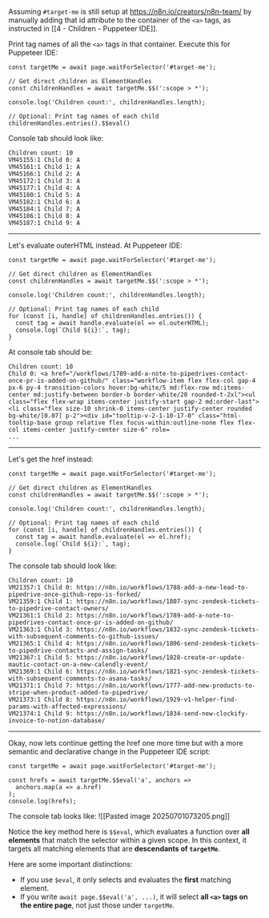 Assuming `#target-me` is still setup at https://n8n.io/creators/n8n-team/ by manually adding that id attribute to the container of the `<a>` tags, as instructed in [[4 - Children - Puppeteer IDE]].

Print tag names of all the `<a>` tags in that container. Execute this for Puppeteer IDE:
```
const targetMe = await page.waitForSelector('#target-me');  
  
// Get direct children as ElementHandles  
const childrenHandles = await targetMe.$$(':scope > *');  
  
console.log('Children count:', childrenHandles.length);  
  
// Optional: Print tag names of each child  
childrenHandles.entries().$$eval()
```

Console tab should look like:
```
Children count: 10  
VM45155:1 Child 0: A  
VM45161:1 Child 1: A  
VM45166:1 Child 2: A  
VM45172:1 Child 3: A  
VM45177:1 Child 4: A  
VM45180:1 Child 5: A  
VM45182:1 Child 6: A  
VM45184:1 Child 7: A  
VM45186:1 Child 8: A  
VM45187:1 Child 9: A
```

----

Let's evaluate outerHTML instead. At Puppeteer IDE:
```
const targetMe = await page.waitForSelector('#target-me');

// Get direct children as ElementHandles
const childrenHandles = await targetMe.$$(':scope > *');

console.log('Children count:', childrenHandles.length);

// Optional: Print tag names of each child
for (const [i, handle] of childrenHandles.entries()) {
  const tag = await handle.evaluate(el => el.outerHTML);
  console.log(`Child ${i}:`, tag);
}
```

At console tab should be:
```
Children count: 10  
Child 0: <a href="/workflows/1789-add-a-note-to-pipedrives-contact-once-pr-is-added-on-github/" class="workflow-item flex flex-col gap-4 px-6 py-4 transition-colors hover:bg-white/5 md:flex-row md:items-center md:justify-between border-b border-white/20 rounded-t-2xl"><ul class="flex flex-wrap items-center justify-start gap-2 md:order-last"><li class="flex size-10 shrink-0 items-center justify-center rounded bg-white/[0.07] p-2"><div id="tooltip-v-2-1-10-17-0" class="html-tooltip-base group relative flex focus-within:outline-none flex flex-col items-center justify-center size-6" role=  
...
```

---

Let's get the href instead:
```
const targetMe = await page.waitForSelector('#target-me');

// Get direct children as ElementHandles
const childrenHandles = await targetMe.$$(':scope > *');

console.log('Children count:', childrenHandles.length);

// Optional: Print tag names of each child
for (const [i, handle] of childrenHandles.entries()) {
  const tag = await handle.evaluate(el => el.href);
  console.log(`Child ${i}:`, tag);
}
```

The console tab should look like:
```
Children count: 10
VM21357:1 Child 0: https://n8n.io/workflows/1788-add-a-new-lead-to-pipedrive-once-github-repo-is-forked/
VM21359:1 Child 1: https://n8n.io/workflows/1807-sync-zendesk-tickets-to-pipedrive-contact-owners/
VM21361:1 Child 2: https://n8n.io/workflows/1789-add-a-note-to-pipedrives-contact-once-pr-is-added-on-github/
VM21363:1 Child 3: https://n8n.io/workflows/1832-sync-zendesk-tickets-with-subsequent-comments-to-github-issues/
VM21365:1 Child 4: https://n8n.io/workflows/1806-send-zendesk-tickets-to-pipedrive-contacts-and-assign-tasks/
VM21367:1 Child 5: https://n8n.io/workflows/1828-create-or-update-mautic-contact-on-a-new-calendly-event/
VM21369:1 Child 6: https://n8n.io/workflows/1821-sync-zendesk-tickets-with-subsequent-comments-to-asana-tasks/
VM21371:1 Child 7: https://n8n.io/workflows/1777-add-new-products-to-stripe-when-product-added-to-pipedrive/
VM21373:1 Child 8: https://n8n.io/workflows/1929-v1-helper-find-params-with-affected-expressions/
VM21374:1 Child 9: https://n8n.io/workflows/1834-send-new-clockify-invoice-to-notion-database/
```

---

Okay, now lets continue getting the href one more time but with a more semantic and declarative change in the Puppeteer IDE script:
```
const targetMe = await page.waitForSelector('#target-me');

const hrefs = await targetMe.$$eval('a', anchors =>
  anchors.map(a => a.href)
);
console.log(hrefs);
```

The console tab looks like:
![[Pasted image 20250701073205.png]]

Notice the key method here is `$$eval`, which evaluates a function over **all elements** that match the selector within a given scope. In this context, it targets all matching elements that are **descendants of `targetMe`**.

Here are some important distinctions:
- If you use `$eval`, it only selects and evaluates the **first** matching element.
- If you write `await page.$$eval('a', ...)`, it will select **all `<a>` tags on the entire page**, not just those under `targetMe`.